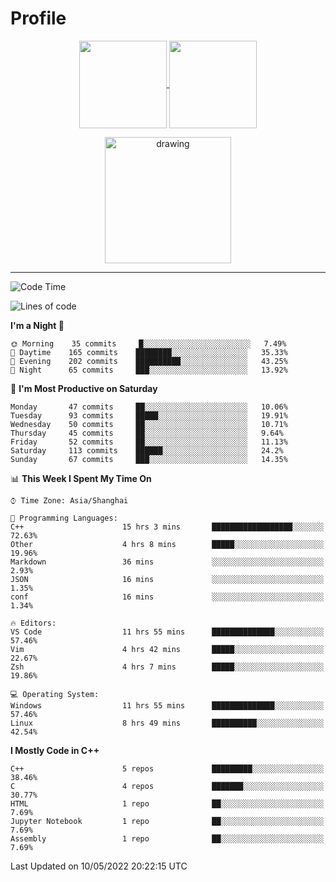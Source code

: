 # Profile

<p align="center">
  <a href="https://github.com/SourVoice">
    <img
      align="center"
      height="140em"
      src="https://github-readme-stats.vercel.app/api?username=SourVoice&show_icons=true&include_all_commits=true&count_private=true&theme=tokyonight"
    />
  </a>
  <a href="https://github.com/SourVoice">
    <img
      align="center"
      height="140em"
      src="https://github-readme-stats.vercel.app/api/top-langs/?username=SourVoice&show_icons=true&include_all_commits=true&count_private=true&layout=compact&theme=tokyonight"
    />
  </a>
</p>

<p align="center">
   <a href="https://github.com/SourVoice">
    <img
      align="center"
      height="202em"
      alt="drawing"
      src="https://activity-graph.herokuapp.com/graph?username=SourVoice&theme=react-dark"
    />
  </a>
</p>

---
<!--START_SECTION:waka-->
![Code Time](http://img.shields.io/badge/Code%20Time-0-blue)

![Lines of code](https://img.shields.io/badge/From%20Hello%20World%20I%27ve%20Written-248%20Thousand%20lines%20of%20code-blue)

**I'm a Night 🦉** 

```text
🌞 Morning    35 commits     █░░░░░░░░░░░░░░░░░░░░░░░░   7.49% 
🌆 Daytime    165 commits    ████████░░░░░░░░░░░░░░░░░   35.33% 
🌃 Evening    202 commits    ██████████░░░░░░░░░░░░░░░   43.25% 
🌙 Night      65 commits     ███░░░░░░░░░░░░░░░░░░░░░░   13.92%

```
📅 **I'm Most Productive on Saturday** 

```text
Monday       47 commits     ██░░░░░░░░░░░░░░░░░░░░░░░   10.06% 
Tuesday      93 commits     █████░░░░░░░░░░░░░░░░░░░░   19.91% 
Wednesday    50 commits     ██░░░░░░░░░░░░░░░░░░░░░░░   10.71% 
Thursday     45 commits     ██░░░░░░░░░░░░░░░░░░░░░░░   9.64% 
Friday       52 commits     ██░░░░░░░░░░░░░░░░░░░░░░░   11.13% 
Saturday     113 commits    ██████░░░░░░░░░░░░░░░░░░░   24.2% 
Sunday       67 commits     ███░░░░░░░░░░░░░░░░░░░░░░   14.35%

```


📊 **This Week I Spent My Time On** 

```text
⌚︎ Time Zone: Asia/Shanghai

💬 Programming Languages: 
C++                      15 hrs 3 mins       ██████████████████░░░░░░░   72.63% 
Other                    4 hrs 8 mins        █████░░░░░░░░░░░░░░░░░░░░   19.96% 
Markdown                 36 mins             ░░░░░░░░░░░░░░░░░░░░░░░░░   2.93% 
JSON                     16 mins             ░░░░░░░░░░░░░░░░░░░░░░░░░   1.35% 
conf                     16 mins             ░░░░░░░░░░░░░░░░░░░░░░░░░   1.34%

🔥 Editors: 
VS Code                  11 hrs 55 mins      ██████████████░░░░░░░░░░░   57.46% 
Vim                      4 hrs 42 mins       █████░░░░░░░░░░░░░░░░░░░░   22.67% 
Zsh                      4 hrs 7 mins        █████░░░░░░░░░░░░░░░░░░░░   19.86%

💻 Operating System: 
Windows                  11 hrs 55 mins      ██████████████░░░░░░░░░░░   57.46% 
Linux                    8 hrs 49 mins       ██████████░░░░░░░░░░░░░░░   42.54%

```

**I Mostly Code in C++** 

```text
C++                      5 repos             █████████░░░░░░░░░░░░░░░░   38.46% 
C                        4 repos             ███████░░░░░░░░░░░░░░░░░░   30.77% 
HTML                     1 repo              ██░░░░░░░░░░░░░░░░░░░░░░░   7.69% 
Jupyter Notebook         1 repo              ██░░░░░░░░░░░░░░░░░░░░░░░   7.69% 
Assembly                 1 repo              ██░░░░░░░░░░░░░░░░░░░░░░░   7.69%

```



 Last Updated on 10/05/2022 20:22:15 UTC
<!--END_SECTION:waka-->
